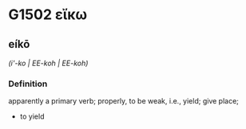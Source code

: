 # G1502 εἴκω

## eíkō

_(i'-ko | EE-koh | EE-koh)_

### Definition

apparently a primary verb; properly, to be weak, i.e., yield; give place; 

- to yield
